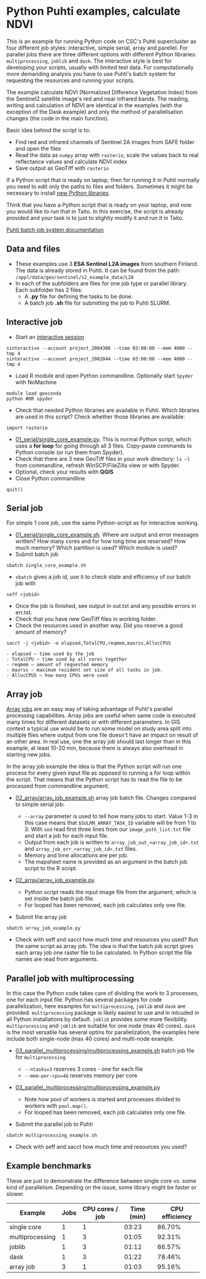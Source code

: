 # Python Puhti examples, calculate NDVI

This is an example for running Python code on CSC's Puhti supercluster as four different job styles: interactive, simple serial, array and parellel. For parallel jobs there are three different options with different Python libraries: `multiprocessing`, `joblib` and `dask`. The interactive style is best for developing your scripts, usually with limited test data. For computationally more demanding analysis you have to use Puhti's batch system for requesting the resources and running your scripts. 

The example calculate NDVI (Normalized Difference Vegetation Index) from the Sentinel2 satellite image's red and near infrared bands. The reading, writing and calculation of NDVI are identical in the examples (with the exception of the Dask example) and only the method of parallelisation changes (the code in the main function). 

Basic idea behind the script is to:

- Find red and infrared channels of Sentinel 2A images from SAFE folder and open the files
- Read the data as `numpy` array with `rasterio`, scale the values back to real reflectance values and calculate NDVI index
- Save output as GeoTiff with `rasterio`

If a Python script that is ready on laptop, then for running it in Puhti normally you need to edit only the paths to files and folders. Sometimes it might be necessary to install [new Python libraries](https://docs.csc.fi/apps/geoconda/#adding-more-python-packages-to-geoconda).

Think that you have a Python script that is ready on your laptop, and now you would like to run that in Taito. In this exercise, the script is already provided and your task is to just to slightly modify it and run it in Taito.

[Puhti batch job system documentation](https://docs.csc.fi/computing/running/creating-job-scripts/)


## Data and files 

* These examples use 3 **ESA Sentinel L2A images** from southern Finland. The data is already stored in Puhti. It can be found from the path: `/appl/data/geo/sentinel/s2_example_data/L2A`
* In each of the subfolders are files for one job type or parallel library. Each subfolder has 2 files:
    * A **.py** file for defining the tasks to be done.
    * A batch job **.sh** file for submitting the job to Puhti SLURM.


## Interactive job

* Start an [interactive session](https://docs.csc.fi/computing/running/interactive-usage/)
```
sinteractive --account project_2004306 --time 03:00:00 --mem 4000 --tmp 4
sinteractive --account project_2002044 --time 03:00:00 --mem 4000 --tmp 4
```
* Load R module and open Python commandline. Optionally start `Spyder` with NoMachine 

```
module load geoconda
python #OR spyder
```
* Check that needed Python libraries are available in Puhti. Which libraries are used in this script? Check whether those libraries are available: 
```
import rasterio
```
* [01_serial/single_core_example.py](single_core/single_core_example.py). This is normal Python script, which uses a **for loop** for going through all 3 files. Copy-paste commands to Python console (or run them from Spyder). 
* Check that there are 3 new GeoTiff files in your work directory: `ls –l` from commandline, refresh WinSCP/FileZilla view or with Spyder.
* Optional, check your results with **QGIS**
* Close Python commandline
```
quit()
```


## Serial job
For simple 1 core job, use the same Python-script as for interactive working.

* [01_serial/single_core_example.sh](01_serial/serial_batch_job.sh). Where are output and error messages written? How many cores and for how long time are reserved? How much memory? Which partition is used? Which module is used?
* Submit batch job 
```
sbatch single_core_example.sh
``` 
* `sbatch` gives a job id, use it to check state and efficiency of our batch job with 
```
seff <jobid>
```
* Once the job is finished, see output in out.txt and any possible errors in err.txt. 
* Check that you have new GeoTiff files in working folder.
* Check the resources used in another way. Did you reserve a good amount of memory? 
```
sacct -j <jobid> -o elapsed,TotalCPU,reqmem,maxrss,AllocCPUS
```

	- elapsed – time used by the job
	- TotalCPU – time used by all cores together
	- reqmem – amount of requested memory
	- maxrss – maximum resident set size of all tasks in job.
	- AllocCPUS – how many CPUs were used


## Array job
[Array jobs](https://docs.csc.fi/computing/running/array-jobs/) are an easy way of taking advantage of Puhti's parallel processing capabilities. Array jobs are useful when same code is executed many times for different datasets or with different parameters. In GIS context a typical use would be to run some model on study area split into multiple files where output from one file doesn't have an impact on result of an other area. In real use, one the array job should last longer than in this example, at least 10-20 min, because there is always also overhead in starting new jobs.

In the array job example the idea is that the Python script will run one process for every given input file as opposed to running a for loop within the script. That means that the Python script has to read the file to be processed from commandline  argument. 

* [02_array/array_job_example.sh](02_array/array_job_example.sh) array job batch file. Changes compared to simple serial job:
    * `--array` parameter is used to tell how many jobs to start. Value 1-3 in this case means that `$SULRM_ARRAY_TASK_ID` variable will be from 1 to 3. With `sed` read first three lines from our `image_path_list.txt` file and start a job for each input file. 
	* Output from each job is written to `array_job_out_<array_job_id>.txt` and `array_job_err_<array_job_id>.txt` files. 
	* Memory and time allocations are per job.
	* The mapsheet name is provided as an argument in the batch job script to the R script. 
	
* [02_array/array_job_example.py](02_array/array_job_example.py). 
    * Python script reads the input image file from the argument, which is set inside the batch job file. 
	* For looped has been removed, each job calculates only one file.
	
* Submit the array job
```
sbatch array_job_example.py
```
* Check with seff and sacct how much time and resources you used?
Run the same script as array job. The idea is that the batch job script gives each array job one raster file to be calculated. In Python script the file names are read from arguments.

## Parallel job with multiprocessing
In this case the Python code takes care of dividing the work to 3 processes, one for each input file. Python has several packages for code parallelization, here examples for `multiprocessing`, `joblib` and `dask` are provided. `multiprocessing` package is likely easiest to use and in inlcuded in all Python installations by default. `joblib` provides some more flexibility. `multiprocessing` and `joblib` are suitable for one node (max 40 cores). `dask` is the most versatile has several optins for parallelization, the examples here include both single-node (max 40 cores) and multi-node example.

* [03_parallel_multiprocessing/multiprocessing_example.sh](05_parallel_future/parallel_batch_job_future_cluster.sh) batch job file for `multiprocessing`.
	* `--ntasks=3` reserves 3 cores - one for each file
	* `--mem-per-cpu=4G` reserves memory per core

* [03_parallel_multiprocessing/multiprocessing_example.py](03_parallel_multiprocessing/multiprocessing_example.py)
	* Note how pool of workers is started and processes divided to workers with `pool.map()`.
	* For looped has been removed, each job calculates only one file.

* Submit the parallel job to Puhti
```
sbatch multiprocessing_example.sh
```
* Check with seff and sacct how much time and resources you used?



## Example benchmarks 

These are just to demonstrate the difference between single core vs. some kind of parallelism. Depending on the issue, some library might be faster or slower.

| Example         | Jobs | CPU cores / job | Time (min) | CPU efficiency |
|-----------------|------|-----------------|------------|----------------|
| single core     | 1    | 1               | 03:23      | 86.70%         |
| multiprocessing | 1    | 3               | 01:05      | 92.31%         |
| joblib          | 1    | 3               | 01:12      | 86.57%         |
| dask            | 1    | 3               | 01:22      | 78.46%         |
| array job       | 3    | 1               | 01:03      | 95.16%         |


